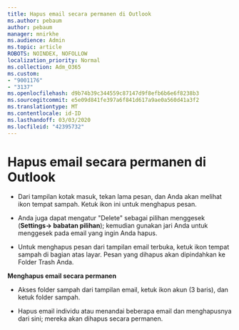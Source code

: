 ```yaml
---
title: Hapus email secara permanen di Outlook
ms.author: pebaum
author: pebaum
manager: mnirkhe
ms.audience: Admin
ms.topic: article
ROBOTS: NOINDEX, NOFOLLOW
localization_priority: Normal
ms.collection: Adm_O365
ms.custom:
- "9001176"
- "3137"
ms.openlocfilehash: d9b74b39c344559c87147d9f8efb6b6e6f8238b3
ms.sourcegitcommit: e5e09d841fe397a6f841d617a9ae0a560d41a3f2
ms.translationtype: MT
ms.contentlocale: id-ID
ms.lasthandoff: 03/03/2020
ms.locfileid: "42395732"
---
```

# <a name="permanently-delete-an-email-in-outlook"></a>Hapus email secara permanen di Outlook

- Dari tampilan kotak masuk, tekan lama pesan, dan Anda akan melihat ikon tempat sampah. Ketuk ikon ini untuk menghapus pesan.

- Anda juga dapat mengatur "Delete" sebagai pilihan menggesek (**Settings-> babatan pilihan**); kemudian gunakan jari Anda untuk menggesek pada email yang ingin Anda hapus. 

- Untuk menghapus pesan dari tampilan email terbuka, ketuk ikon tempat sampah di bagian atas layar. Pesan yang dihapus akan dipindahkan ke Folder Trash Anda. 

**Menghapus email secara permanen**

- Akses folder sampah dari tampilan email, ketuk ikon akun (3 baris), dan ketuk folder sampah.

- Hapus email individu atau menandai beberapa email dan menghapusnya dari sini; mereka akan dihapus secara permanen.